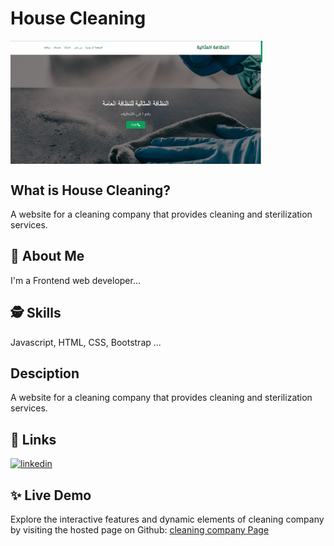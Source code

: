 # House Cleaning

<img align="center" width="80%" src="https://github.com/MhmdTahaSheRif/HOUSE-CLEANING/blob/main/img/cleaning.png">

## What is House Cleaning?
A website for a cleaning company that provides cleaning and sterilization services.

## 🚀 About Me
I'm a Frontend web developer...

  
## 🕵️‍ Skills
Javascript, HTML, CSS, Bootstrap ...

## Desciption
A website for a cleaning company that provides cleaning and sterilization services.

## 🔗 Links

[![linkedin](https://img.shields.io/badge/linkedin-0A66C2?style=for-the-badge&logo=linkedin&logoColor=white)](https://www.linkedin.com/in/mohamed-taha-sherif/)


## ✨ Live Demo

Explore the interactive features and dynamic elements of cleaning company by visiting the hosted page on Github:
[cleaning company Page](https://mhmdtahasherif.github.io/House-cleaning/)